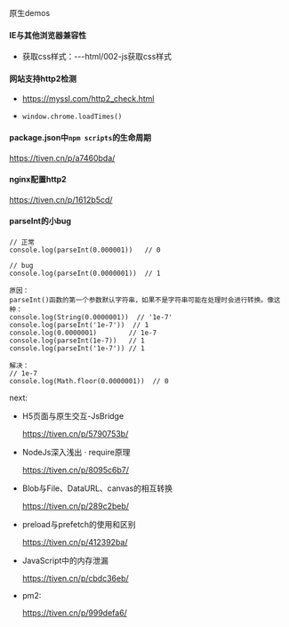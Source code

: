 原生demos

#### IE与其他浏览器兼容性

- 获取css样式：---html/002-js获取css样式

#### 网站支持http2检测

- https://myssl.com/http2_check.html

- ```
  window.chrome.loadTimes()
  ```



#### package.json中`npm scripts`的生命周期

https://tiven.cn/p/a7460bda/

#### nginx配置http2

https://tiven.cn/p/1612b5cd/

#### parseInt的小bug

```
// 正常
console.log(parseInt(0.000001))   // 0

// bug
console.log(parseInt(0.0000001))  // 1

原因：
parseInt()函数的第一个参数默认字符串，如果不是字符串可能在处理时会进行转换。像这种：
console.log(String(0.0000001))  // '1e-7'
console.log(parseInt('1e-7'))  // 1
console.log(0.0000001)        // 1e-7
console.log(parseInt(1e-7))   // 1
console.log(parseInt('1e-7')) // 1

解决：
// 1e-7 
console.log(Math.floor(0.0000001))  // 0
```



next: 

- H5页面与原生交互-JsBridge

  https://tiven.cn/p/5790753b/

- NodeJs深入浅出 · require原理

  https://tiven.cn/p/8095c6b7/

- Blob与File、DataURL、canvas的相互转换

  https://tiven.cn/p/289c2beb/

- preload与prefetch的使用和区别

  https://tiven.cn/p/412392ba/

- JavaScript中的内存泄漏

  https://tiven.cn/p/cbdc36eb/
  
- pm2:

  https://tiven.cn/p/999defa6/
